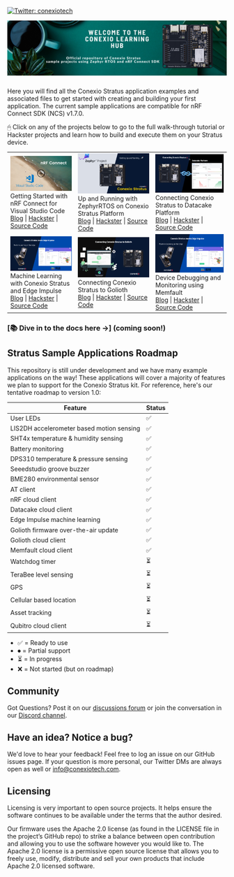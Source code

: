 [![Twitter: conexiotech](https://img.shields.io/twitter/follow/conexiotech.svg?style=social)](https://twitter.com/conexiotech)

<img src="Design/banner.png" style="margin-bottom:10px" />

Here you will find all the Conexio Stratus application examples and associated files to get started with creating and building your first application.
The current sample applications are compatible for nRF Connect SDK (NCS) v1.7.0. 

🖱 Click on any of the projects below to go to the full walk-through tutorial or Hackster projects and learn how to build and execute them on your Stratus device.

<table>    
    <tr>
        <td>
            <img src="Design/nRFConnect.png" /><br/>
            Getting Started with nRF Connect for Visual Studio Code <br/>
            <a href="https://www.rajeevpiyare.com/posts/nrfconnect-vs-code/">Blog</a> | <a href="https://www.hackster.io/piyareraj/getting-started-with-nrf-connect-for-visual-studio-code-24c882">Hackster</a> | <a href="samples/led_blink/">Source Code</a>
        </td>  
        <td>
            <img src="Design/getting_started.png" /><br/>
            Up and Running with ZephyrRTOS on Conexio Stratus Platform <br/>
            <a href="https://www.rajeevpiyare.com/posts/stratus-getting-started/">Blog</a> | <a href="https://www.hackster.io/piyareraj/up-and-running-with-zephyrrtos-on-conexio-stratus-iot-kit-4661a3">Hackster</a> | <a href="samples/led_blink/">Source Code</a>
        </td>        
        <td>
            <img src="Design/datacake.png"/><br/>
            Connecting Conexio Stratus to Datacake Platform <br/>
            <a href="https://www.rajeevpiyare.com/posts/stratus-to-datacake/">Blog</a> | <a href="https://www.hackster.io/piyareraj/how-to-connect-and-visualize-iot-data-using-datacake-cloud-2f6681">Hackster</a> | <a href="samples/datacake/">Source Code</a>
        </td>       
    </tr>
    <tr>
        <td>
            <img src="Design/edge_impulse.png"/><br/>
            Machine Learning with Conexio Stratus and Edge Impulse <br/>
            <a href="https://www.rajeevpiyare.com/posts/edge-impulse/">Blog</a> | <a href="https://www.hackster.io/piyareraj/machine-learning-with-conexio-stratus-and-edge-impulse-25ad20">Hackster</a> | <a href="samples/edge_impulse/">Source Code</a>
        </td>        
        <td>
            <img src="Design/golioth.png"/><br/>
            Connecting Conexio Stratus to Golioth <br/>
            <a href="https://www.rajeevpiyare.com/posts/stratus-to-golioth/">Blog</a> | <a href="https://www.hackster.io/piyareraj/connecting-conexio-stratus-to-golioth-platform-e15cd9">Hackster</a> | <a href="samples/golioth/">Source Code</a>
        </td>
        <td>
            <img src="Design/edge_impulse.png"/><br/>
            Device Debugging and Monitoring using Memfault <br/>
            <a href="https://www.rajeevpiyare.com/posts/stratus-to-memfault/">Blog</a> | <a href="https://www.hackster.io/piyareraj/remote-device-debugging-and-monitoring-using-memfault-093aee">Hackster</a> | <a href="samples/memfault/">Source Code</a>
        </td>        
    </tr>
</table>



### [📚 Dive in to the docs here →] (coming soon!)

## Stratus Sample Applications Roadmap

This repository is still under development and we have many example applications on the way! These applications will cover a majority of features we plan to support for the Conexio Stratus kit. For reference, here's our tentative roadmap to version 1.0:

| Feature                                        | Status |
| -----------------------------------------------| ------ |
| User LEDs									     | ✅ | 
| LIS2DH accelerometer based motion sensing      | ✅ | 
| SHT4x temperature & humidity sensing           | ✅ |
| Battery monitoring                             | ✅ |
| DPS310 temperature & pressure sensing          | ✅ |
| Seeedstudio groove buzzer            			 | ✅ |
| BME280 environmental sensor                    | ✅ |
| AT client                    					 | ✅ |
| nRF cloud client     							 | ✅ |
| Datacake cloud client  						 | ✅ |
| Edge Impulse machine learning    				 | ✅ |
| Golioth firmware over-the-air update  		 | ✅ |
| Golioth cloud client                         	 | ✅ |
| Memfault cloud client            				 | ✅ |
| Watchdog timer            					 | ⏳ |
| TeraBee level sensing                    		 | ⏳ |
| GPS                    						 | ⏳ |
| Cellular based location                        | ⏳ |
| Asset tracking                         	     | ⏳ |
| Qubitro cloud client             				 | ⏳ |


- ✅ = Ready to use
- ⏺ = Partial support
- ⏳ = In progress
- ❌ = Not started (but on roadmap)

## Community

Got Questions? Post it on our [discussions forum](https://github.com/Conexiotechnologies/conexio-stratus-firmware/discussions) or join the conversation in our [Discord channel](https://discord.gg/2CZJTrt6Z5).

## Have an idea? Notice a bug?

We'd love to hear your feedback! Feel free to log an issue on our GitHub issues page. If your question is more personal, our Twitter DMs are always open as well or info@conexiotech.com.


## Licensing
Licensing is very important to open source projects. It helps ensure the software continues to be available under the terms that the author desired.

Our firmware uses the Apache 2.0 license (as found in the LICENSE file in the project’s GitHub repo) to strike a balance between open contribution and allowing you to use the software however you would like to. 
The Apache 2.0 license is a permissive open source license that allows you to freely use, modify, distribute and sell your own products that include Apache 2.0 licensed software. 